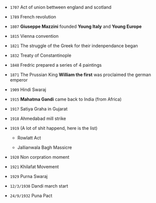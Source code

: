 - `1707` Act of union bettween england and scotland

- `1789` French revolution

- `1807` **Giuseppe Mazzini** founded **Young Italy** and **Young Europe**

- `1815` Vienna convention

- `1821` The struggle of the Greek for their indenpendance began

- `1832` Treaty of Constantinople

- `1848` Fredric prepared a series of 4 paintings

- `1871` The Prussian King **William the first** was proclaimed the german emperor

- `1909` Hindi Swaraj

- `1915` **Mahatma Gandi** came back to India (from Africa)

- `1917` Satiya Graha in Gujarat

- `1918` Ahmedabad mill strike

- `1919` (A lot of shit happend, here is the list)
  
  - Rowlatt Act
  
  - Jallianwala Bagh Massicre

- `1920` Non corpration moment

- `1921` Khilafat Movement

- `1929` Purna Swaraj

- `12/3/1930` Dandi march start

- `24/9/1932` Puna Pact
